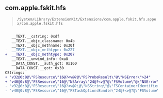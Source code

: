## com.apple.fskit.hfs

> `/System/Library/ExtensionKit/Extensions/com.apple.fskit.hfs.appex/com.apple.fskit.hfs`

```diff

   __TEXT.__cstring: 0xdf
   __TEXT.__objc_classname: 0x4b
   __TEXT.__objc_methname: 0x30f
-  __TEXT.__objc_methtype: 0x227
+  __TEXT.__objc_methtype: 0x207
   __TEXT.__unwind_info: 0xa8
   __DATA_CONST.__auth_got: 0x160
   __DATA_CONST.__got: 0x30
CStrings:
+ "v32@0:8@\"FSResource\"16@?<v@?@\"FSProbeResult\"@\"NSError\">24"
+ "v40@0:8@\"FSResource\"16@\"NSArray\"24@?<v@?@\"FSVolume\"@\"NSError\">32"
- "v32@0:8@\"FSResource\"16@?<v@?i@\"NSString\"@\"FSContainerIdentifier\"@\"NSError\">24"
- "v40@0:8@\"FSResource\"16@\"FSTaskOptionsBundle\"24@?<v@?@\"FSVolume\"@\"NSError\">32"

```
